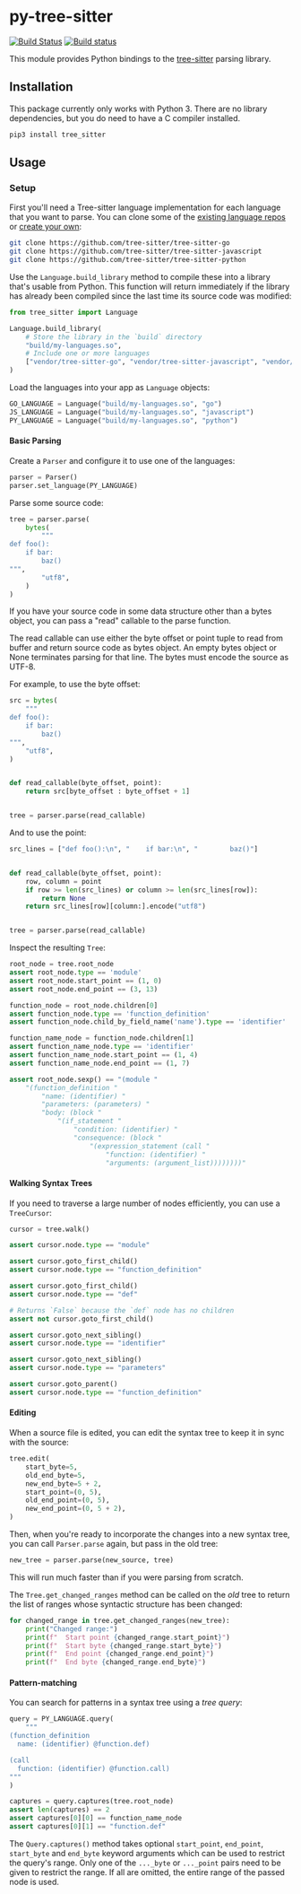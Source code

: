 # py-tree-sitter

[![Build Status](https://github.com/tree-sitter/py-tree-sitter/actions/workflows/ci.yml/badge.svg)](https://github.com/tree-sitter/py-tree-sitter/actions/workflows/ci.yml)
[![Build status](https://ci.appveyor.com/api/projects/status/mde790v0v9gux85w/branch/master?svg=true)](https://ci.appveyor.com/project/maxbrunsfeld/py-tree-sitter/branch/master)

This module provides Python bindings to the [tree-sitter](https://github.com/tree-sitter/tree-sitter)
parsing library.

## Installation

This package currently only works with Python 3. There are no library dependencies,
but you do need to have a C compiler installed.

```sh
pip3 install tree_sitter
```

## Usage

### Setup

First you'll need a Tree-sitter language implementation for each language that you
want to parse. You can clone some of the [existing language repos](https://github.com/tree-sitter)
or [create your own](http://tree-sitter.github.io/tree-sitter/creating-parsers):

```sh
git clone https://github.com/tree-sitter/tree-sitter-go
git clone https://github.com/tree-sitter/tree-sitter-javascript
git clone https://github.com/tree-sitter/tree-sitter-python
```

Use the `Language.build_library` method to compile these into a library that's
usable from Python. This function will return immediately if the library has
already been compiled since the last time its source code was modified:

```python
from tree_sitter import Language

Language.build_library(
    # Store the library in the `build` directory
    "build/my-languages.so",
    # Include one or more languages
    ["vendor/tree-sitter-go", "vendor/tree-sitter-javascript", "vendor/tree-sitter-python"],
)
```

Load the languages into your app as `Language` objects:

```python
GO_LANGUAGE = Language("build/my-languages.so", "go")
JS_LANGUAGE = Language("build/my-languages.so", "javascript")
PY_LANGUAGE = Language("build/my-languages.so", "python")
```

#### Basic Parsing

Create a `Parser` and configure it to use one of the languages:

```python
parser = Parser()
parser.set_language(PY_LANGUAGE)
```

Parse some source code:

```python
tree = parser.parse(
    bytes(
        """
def foo():
    if bar:
        baz()
""",
        "utf8",
    )
)
```

If you have your source code in some data structure other than a bytes object,
you can pass a "read" callable to the parse function.

The read callable can use either the byte offset or point tuple to read from
buffer and return source code as bytes object. An empty bytes object or None
terminates parsing for that line. The bytes must encode the source as UTF-8.

For example, to use the byte offset:

```python
src = bytes(
    """
def foo():
    if bar:
        baz()
""",
    "utf8",
)


def read_callable(byte_offset, point):
    return src[byte_offset : byte_offset + 1]


tree = parser.parse(read_callable)
```

And to use the point:

```python
src_lines = ["def foo():\n", "    if bar:\n", "        baz()"]


def read_callable(byte_offset, point):
    row, column = point
    if row >= len(src_lines) or column >= len(src_lines[row]):
        return None
    return src_lines[row][column:].encode("utf8")


tree = parser.parse(read_callable)
```

Inspect the resulting `Tree`:

```python
root_node = tree.root_node
assert root_node.type == 'module'
assert root_node.start_point == (1, 0)
assert root_node.end_point == (3, 13)

function_node = root_node.children[0]
assert function_node.type == 'function_definition'
assert function_node.child_by_field_name('name').type == 'identifier'

function_name_node = function_node.children[1]
assert function_name_node.type == 'identifier'
assert function_name_node.start_point == (1, 4)
assert function_name_node.end_point == (1, 7)

assert root_node.sexp() == "(module "
    "(function_definition "
        "name: (identifier) "
        "parameters: (parameters) "
        "body: (block "
            "(if_statement "
                "condition: (identifier) "
                "consequence: (block "
                    "(expression_statement (call "
                        "function: (identifier) "
                        "arguments: (argument_list))))))))"
```

#### Walking Syntax Trees

If you need to traverse a large number of nodes efficiently, you can use
a `TreeCursor`:

```python
cursor = tree.walk()

assert cursor.node.type == "module"

assert cursor.goto_first_child()
assert cursor.node.type == "function_definition"

assert cursor.goto_first_child()
assert cursor.node.type == "def"

# Returns `False` because the `def` node has no children
assert not cursor.goto_first_child()

assert cursor.goto_next_sibling()
assert cursor.node.type == "identifier"

assert cursor.goto_next_sibling()
assert cursor.node.type == "parameters"

assert cursor.goto_parent()
assert cursor.node.type == "function_definition"
```

#### Editing

When a source file is edited, you can edit the syntax tree to keep it in sync with
the source:

```python
tree.edit(
    start_byte=5,
    old_end_byte=5,
    new_end_byte=5 + 2,
    start_point=(0, 5),
    old_end_point=(0, 5),
    new_end_point=(0, 5 + 2),
)
```

Then, when you're ready to incorporate the changes into a new syntax tree,
you can call `Parser.parse` again, but pass in the old tree:

```python
new_tree = parser.parse(new_source, tree)
```

This will run much faster than if you were parsing from scratch.

The `Tree.get_changed_ranges` method can be called on the _old_ tree to return
the list of ranges whose syntactic structure has been changed:

```python
for changed_range in tree.get_changed_ranges(new_tree):
    print("Changed range:")
    print(f"  Start point {changed_range.start_point}")
    print(f"  Start byte {changed_range.start_byte}")
    print(f"  End point {changed_range.end_point}")
    print(f"  End byte {changed_range.end_byte}")
```

#### Pattern-matching

You can search for patterns in a syntax tree using a _tree query_:

```python
query = PY_LANGUAGE.query(
    """
(function_definition
  name: (identifier) @function.def)

(call
  function: (identifier) @function.call)
"""
)

captures = query.captures(tree.root_node)
assert len(captures) == 2
assert captures[0][0] == function_name_node
assert captures[0][1] == "function.def"
```

The `Query.captures()` method takes optional `start_point`, `end_point`,
`start_byte` and `end_byte` keyword arguments which can be used to restrict the
query's range. Only one of the `..._byte` or `..._point` pairs need to be given
to restrict the range. If all are omitted, the entire range of the passed node
is used.
